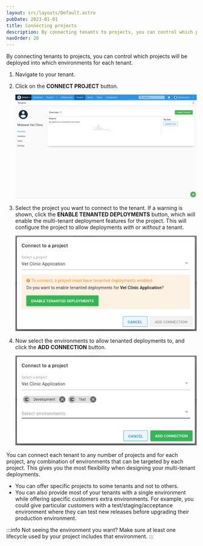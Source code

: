 ```yaml
---
layout: src/layouts/Default.astro
pubDate: 2023-01-01
title: Connecting projects
description: By connecting tenants to projects, you can control which projects will be deployed into which environments for each tenant.
navOrder: 20
---
```


By connecting tenants to projects, you can control which projects will be deployed into which environments for each tenant.

1. Navigate to your tenant.
2. Click on the **CONNECT PROJECT** button.

   ![](images/multi-tenant-connect-project.png "width=500")

3. Select the project you want to connect to the tenant. If a warning is shown, click the **ENABLE TENANTED DEPLOYMENTS** button, which will enable the multi-tenant deployment features for the project. This will configure the project to allow deployments *with* or *without* a tenant.

   ![](images/multi-tenant-project.png "width=500")

4. Now select the environments to allow tenanted deployments to, and click the **ADD CONNECTION** button.

   ![](images/multi-tenant-connect-environments.png "width=500")

You can connect each tenant to any number of projects and for each project, any combination of environments that can be targeted by each project. This gives you the most flexibility when designing your multi-tenant deployments.

- You can offer specific projects to some tenants and not to others.
- You can also provide most of your tenants with a single environment while offering specific customers extra environments. For example, you could give particular customers with a test/staging/acceptance environment where they can test new releases before upgrading their production environment.

:::info
Not seeing the environment you want? Make sure at least one lifecycle used by your project includes that environment.
:::